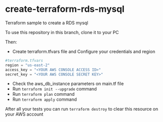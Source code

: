 # create-terraform-rds-mysql
Terraform sample to create a RDS mysql 

To use this repository in this branch, clone it to your PC

Then:
* Create terraform.tfvars file and Configure your credentials and region 
```terraform
#terraform.tfvars
region = "us-east-2"
access_key = "<YOUR AWS CONSOLE ACCESS ID>"
secret_key = "<YOUR AWS CONSOLE SECRET KEY>"
```
* Check the aws_db_instance parameters on main.tf file
* Run `terraform init --upgrade` command
* Run `terraform plan` command
* Run `terraform apply` command

After all your tests you can run `terraform destroy` to clear this resource on your AWS account
